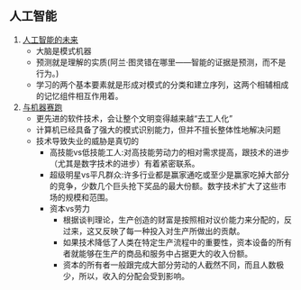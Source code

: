 ## 人工智能
1. [人工智能的未来](OnIntelligence.md)
    - 大脑是模式机器
    - 预测就是理解的实质(阿兰·图灵错在哪里——智能的证据是预测，而不是行为。)
    - 学习的两个基本要素就是形成对模式的分类和建立序列，这两个相辅相成的记忆组件相互作用着。
1. [与机器赛跑](RaceAgainstTheMachine.md)
    - 更先进的软件技术，会让整个文明变得越来越“去工人化”
    - 计算机已经具备了强大的模式识别能力，但并不擅长整体性地解决问题
    - 技术导致失业的威胁是真切的
        - 高技能vs低技能工人:对高技能劳动力的相对需求提高，跟技术的进步（尤其是数字技术的进步）有着紧密联系。
        - 超级明星vs平凡群众:许多行业都是赢家通吃或至少是赢家吃掉大部分的竞争，少数几个巨头抢下奖品的最大份额。数字技术扩大了这些市场的规模和范围。
        - 资本vs劳力
            - 根据谈判理论，生产创造的财富是按照相对议价能力来分配的，反过来，这又反映了每一种投入对生产所做出的贡献。
            - 如果技术降低了人类在特定生产流程中的重要性，资本设备的所有者就能够在生产的商品和服务中占据更大的收入份额。
            - 资本的所有者一般跟完成大部分劳动的人截然不同，而且人数极少，所以，收入的分配会受到影响。
